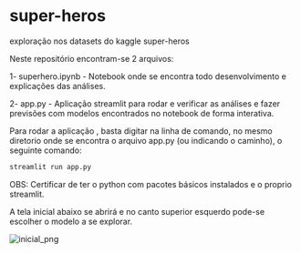 # super-heros
exploração nos datasets do kaggle super-heros

Neste repositório encontram-se 2 arquivos:

1- superhero.ipynb - Notebook onde se encontra todo desenvolvimento e explicações das análises.

2- app.py - Aplicação streamlit para rodar e verificar as análises e fazer previsões com modelos encontrados no notebook de forma interativa.

Para rodar a aplicação , basta digitar na linha de comando, no mesmo diretorio onde se encontra o arquivo app.py (ou indicando o caminho), 
o seguinte comando:

```bash
streamlit run app.py
````

OBS: Certificar de ter o python com pacotes básicos instalados e o proprio streamlit.

A tela inicial abaixo se abrirá e no canto superior esquerdo pode-se escolher o modelo a se explorar.

![inicial_png](superhero_tela_inicial.png)

